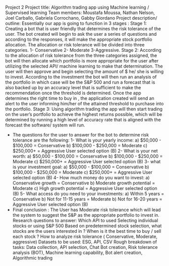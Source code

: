 Project 2
Project title:
Algorithm trading app using Machine learning / Supervised learning
Team members:
Moustafa Moussa, Nathan Nelson, Joel Carballo, Gabriela Corrochano, Gabby Giordano
Project description/ outline:
Essentially our app is going to function in 3 stages :
Stage 1:
Creating a bot that is user friendly that determines the risk tolerance of the user. The bot
created will begin to ask the user a series of questions and according to the responses, it will
make the appropriate stock portfolio allocation. The allocation or risk tolerance will be divided
into three categories.
1- Conservative
2- Moderate
3-Aggressive.
Stage 2:
According to the allocation of risk tolerance from the three categories assigned, the bot will
then allocate which portfolio is more appropriate for the user after utilizing the selected API/
machine learning to make that determination.
The user will then approve and begin selecting the amount of $ he/ she is willing to invest.
According to the investment the bot will then run an analysis of the portfolio in which case will
be the S&P 500 and run a forecast that is also backed up by an accuracy level that is sufficient to
make the recommendation once the threshold is determined. Once the app determines the
right time to buy in , the application created will send an alert to the user informing him/her of
the attained threshold to purchase into the portfolio.
Stage 3:
Using algorithm trading the app will then start trading on the user’s portfolio to achieve the
highest returns possible, which will be determined by running a high level of accuracy rate that
is aligned with the forecast the software/ system will run.
- The questions for the user to answer for the bot to determine risk tolerance are the
following:
1- What is your yearly income:
a) $50,000 - $100,000 = Conservative b) $100,000 - $250,000 = Moderate c)
$250,000+ = Aggressive
User selected option (B)
2- What is your net worth:
a) $50,000 - $100,000 = Conservative b) $100,000 - $250,000 = Moderate c)
$250,000+ = Aggressive
User selected option (B)
3- what is your investment goal:
a) $50,000 - $100,000 = Conservative b) $100,000 - $250,000 = Moderate c)
$250,000+ = Aggressive
User selected option (B)
4- How much money do you want to invest:
a) Conservative growth = Conservative b) Moderate growth potential =
Moderate c) High growth potential = Aggressive
User selected option (B)
5- What access do you need to your investments:
a) Within 5 years = Conservative b) Not for 11-15 years = Moderate
b) Not for 16-20 years = Aggressive
User selected option (B)
- Final conclusion : The User has Moderate risk tolerance which will lead the system to
suggest the S&P as the appropriate portfolio to invest in.
Research questions to answer:
Which API to used
Selecting individual stocks or using S&P 500
Based on predetermined stock selection, what stocks are the users interested in ?
When is it the best time to buy / sell each stock ?
How to analyze risk tolerance ( Conservative, Moderate, aggressive)
Datasets to be used:
ESG, API, CSV
Rough breakdown of tasks:
Data collection, API selection, Chat Bot creation, Risk tolerance analysis (BOT), Machine learning
capability, Bot alert creation, Algorithmic trading